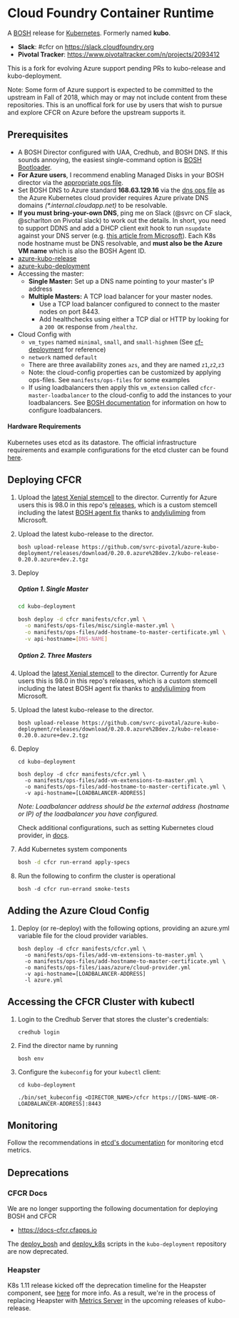 # Cloud Foundry Container Runtime
A [BOSH](http://bosh.io/) release for [Kubernetes](http://kubernetes.io).  Formerly named **kubo**.

- **Slack**: #cfcr on https://slack.cloudfoundry.org
- **Pivotal Tracker**: https://www.pivotaltracker.com/n/projects/2093412

This is a fork for evolving Azure support pending PRs to kubo-release and kubo-deployment.

Note: Some form of Azure support is expected to be committed to the upstream in Fall of 2018, which may or may not include content from these repositories. This is an unoffical fork for use by users that wish to pursue and explore CFCR on Azure before the upstream supports it.

## Prerequisites
- A BOSH Director configured with UAA, Credhub, and BOSH DNS.   If this sounds annoying, the easiest single-command option is [BOSH Bootloader](https://github.com/cloudfoundry/bosh-bootloader).  
- **For Azure users**, I recommend enabling Managed Disks in your BOSH director via the [appropriate ops file](https://raw.githubusercontent.com/cloudfoundry/bosh-deployment/master/azure/use-managed-disks.yml).  
- Set BOSH DNS to Azure standard **168.63.129.16** via the [dns ops file](https://github.com/cloudfoundry/bosh-deployment/blob/master/misc/dns.yml) as the Azure Kubernetes cloud provider requires Azure private DNS domains *(\*.internal.cloudapp.net)* to be resolvable.
- **If you must bring-your-own DNS**, ping me on Slack (@svrc on CF slack, @scharlton on Pivotal slack) to work out the details.   In short, you need to support DDNS and add a DHCP client exit hook to run `nsupdate` against your DNS server (e.g. [this article from Microsoft](https://docs.microsoft.com/en-us/azure/virtual-network/virtual-networks-name-resolution-ddns)).   Each K8s node hostname must be DNS resolvable, and **must also be the Azure VM name** which is also the BOSH Agent ID. 
- [azure-kubo-release](https://github.com/svrc-pivotal/azure-kubo-release)
- [azure-kubo-deployment](https://github.com/svrc-pivotal/azure-kubo-deployment)
- Accessing the master:
  - **Single Master:** Set up a DNS name pointing to your master's IP address
  - **Multiple Masters:** A TCP load balancer for your master nodes.
    - Use a TCP load balancer configured to connect to the master nodes on port 8443.
    - Add healthchecks using either a TCP dial or HTTP by looking for a `200 OK` response from `/healthz`.
- Cloud Config with
  - `vm_types` named `minimal`, `small`, and `small-highmem` (See [cf-deployment](https://github.com/cloudfoundry/cf-deployment) for reference)
  - `network` named `default`
  - There are three availability zones `azs`, and they are named `z1`,`z2`,`z3`
  - Note: the cloud-config properties can be customized by applying ops-files. See `manifests/ops-files` for some examples
  - If using loadbalancers then apply this `vm_extension` called `cfcr-master-loadbalancer` to the cloud-config to add the instances to your loadbalancers. See [BOSH documentation](https://bosh.io/docs/cloud-config/#vm-extensions) for information on how to configure loadbalancers.

#### Hardware Requirements
Kubernetes uses etcd as its datastore. The official infrastructure requirements and example configurations for the etcd cluster can be found [here](https://github.com/etcd-io/etcd/blob/master/Documentation/op-guide/hardware.md).

## Deploying CFCR

1. Upload the [latest Xenial stemcell](https://github.com/svrc-pivotal/azure-kubo-deployment/releases/download/stemcell-98.0/bosh-stemcell-98.0-azure-hyperv-ubuntu-xenial-go_agent.tgz) to the director.  Currently for Azure users this is 98.0 in this repo's [releases](https://github.com/svrc-pivotal/azure-kubo-deployment/releases), which is a custom stemcell including the latest [BOSH agent fix](https://github.com/cloudfoundry/bosh-agent/pull/174) thanks to [andyliuliming](https://github.com/andyliuliming) from Microsoft.  
1. Upload the latest kubo-release to the director.
    ```
    bosh upload-release https://github.com/svrc-pivotal/azure-kubo-deployment/releases/download/0.20.0.azure%2Bdev.2/kubo-release-0.20.0.azure+dev.2.tgz
    ```

1. Deploy

    ##### Option 1. Single Master

	```bash
	cd kubo-deployment

	bosh deploy -d cfcr manifests/cfcr.yml \
	  -o manifests/ops-files/misc/single-master.yml \
	  -o manifests/ops-files/add-hostname-to-master-certificate.yml \
	  -v api-hostname=[DNS-NAME]
	```

    ##### Option 2. Three Masters

1. Upload the [latest Xenial stemcell](https://github.com/svrc-pivotal/azure-kubo-deployment/releases/download/stemcell-98.0/bosh-stemcell-98.0-azure-hyperv-ubuntu-xenial-go_agent.tgz) to the director. Currently for Azure users this is 98.0 in this repo's releases, which is a custom stemcell including the latest BOSH agent fix thanks to [andyliuliming](https://github.com/andyliuliming) from Microsoft.
1. Upload the latest kubo-release to the director.
    ```
    bosh upload-release https://github.com/svrc-pivotal/azure-kubo-deployment/releases/download/0.20.0.azure%2Bdev.2/kubo-release-0.20.0.azure+dev.2.tgz
    ```
1. Deploy
	```
	cd kubo-deployment

	bosh deploy -d cfcr manifests/cfcr.yml \
	  -o manifests/ops-files/add-vm-extensions-to-master.yml \
	  -o manifests/ops-files/add-hostname-to-master-certificate.yml \
	  -v api-hostname=[LOADBALANCER-ADDRESS]
	```

	*Note: Loadbalancer address should be the external address (hostname or IP) of the loadbalancer you have configured.*

   Check additional configurations, such as setting Kubernetes cloud provider, in [docs](./docs/cloud-provider.md).

1. Add Kubernetes system components

    ```bash
    bosh -d cfcr run-errand apply-specs
    ```

1. Run the following to confirm the cluster is operational
	```
	bosh -d cfcr run-errand smoke-tests
	```
## Adding the Azure Cloud Config
1. Deploy (or re-deploy) with the following options, providing an azure.yml variable file for the cloud provider variables.
	```
	bosh deploy -d cfcr manifests/cfcr.yml \
	  -o manifests/ops-files/add-vm-extensions-to-master.yml \
	  -o manifests/ops-files/add-hostname-to-master-certificate.yml \
	  -o manifests/ops-files/iaas/azure/cloud-provider.yml
	  -v api-hostname=[LOADBALANCER-ADDRESS]
	  -l azure.yml
	```

## Accessing the CFCR Cluster with kubectl

1. Login to the Credhub Server that stores the cluster's credentials:
	```
	credhub login
	```
1. Find the director name by running
	```
	bosh env
	```
1. Configure the `kubeconfig` for your `kubectl` client:
	```
	cd kubo-deployment

	./bin/set_kubeconfig <DIRECTOR_NAME>/cfcr https://[DNS-NAME-OR-LOADBALANCER-ADDRESS]:8443
	```

## Monitoring

Follow the recommendations in [etcd's documentation](https://github.com/etcd-io/etcd/blob/master/Documentation/metrics.md) for monitoring etcd
metrics.

## Deprecations

### CFCR Docs
We are no longer supporting the following documentation for deploying BOSH and CFCR
* https://docs-cfcr.cfapps.io

The [deploy_bosh](https://github.com/svrc-pivotal/azure-kubo-deployment/blob/master/bin/deploy_bosh)
and [deploy_k8s](https://github.com/svrc-pivotal/azure-kubo-deployment/blob/master/bin/deploy_k8s)
scripts in the `kubo-deployment` repository are now deprecated.

### Heapster
K8s 1.11 release kicked off the deprecation timeline for the Heapster component, see [here](https://github.com/kubernetes/heapster/blob/master/docs/deprecation.md) for more info. As a result, we're in the process of replacing Heapster with [Metrics Server](https://github.com/kubernetes-incubator/metrics-server) in the upcoming releases of kubo-release.
